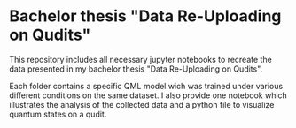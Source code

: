 # Bachelor thesis "Data Re-Uploading on Qudits"
This repository includes all necessary jupyter notebooks to recreate the data presented in my bachelor thesis "Data Re-Uploading on Qudits". 

Each folder contains a specific QML model wich was trained under various different conditions on the same dataset.
I also provide one notebook which illustrates the analysis of the collected data and a python file to visualize quantum states on a qudit.
